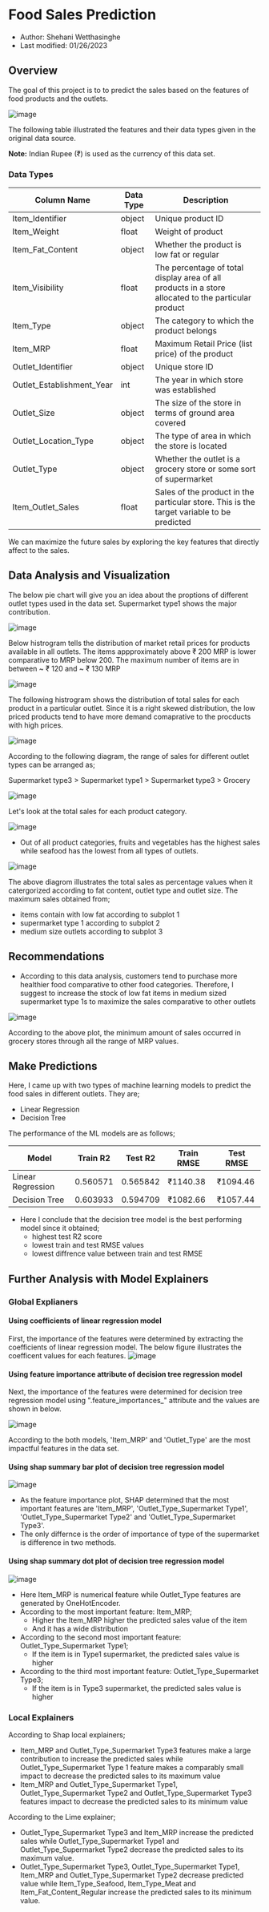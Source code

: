 # Food Sales Prediction
- Author: Shehani Wetthasinghe
- Last modified: 01/26/2023

## Overview

The goal of this project is to to predict the sales based on the features of food products and the outlets. 

![image](https://user-images.githubusercontent.com/50593017/197253997-5cbd5af0-3e9f-4d0c-a38c-acf7cce4a8f7.png)

The following table illustrated the features and their data types given in the original data source.

**Note:** Indian Rupee (₹) is used as the currency of this data set. 

### Data Types
| Column Name               | Data Type      | Description                                                                                           |
| -------------             | -------------  |-------------------------------------------------------------------------------------------------------|
| Item_Identifier           | object         | Unique product ID                                                                                     | 
| Item_Weight               | float          | Weight of product                                                                                     |
| Item_Fat_Content          | object         | Whether the product is low fat or regular                                                             |  
| Item_Visibility           | float          | The percentage of total display area of all products in a store allocated to the particular product   |
| Item_Type                 | object         | The category to which the product belongs                                                             |
| Item_MRP                  | float          | Maximum Retail Price (list price) of the product                                                      |
| Outlet_Identifier         | object         | Unique store ID                                                                                       | 
| Outlet_Establishment_Year | int            | The year in which store was established                                                               |
| Outlet_Size               | object         | The size of the store in terms of ground area covered                                                 |
| Outlet_Location_Type      | object         | The type of area in which the store is located                                                        |
| Outlet_Type               | object         | Whether the outlet is a grocery store or some sort of supermarket                                     |
| Item_Outlet_Sales         | float          | Sales of the product in the particular store. This is the target variable to be predicted             |

We can maximize the future sales by exploring the key features that directly affect to the sales.

## Data Analysis and Visualization
The below pie chart will give you an idea about the proptions of different outlet types used in the data set. Supermarket type1 shows the major contribution.

![image](https://user-images.githubusercontent.com/50593017/194176046-46d7a187-0ec4-41cb-a2bc-a9a31eb5e238.png)

Below histrogram tells the distribution of market retail prices for products available in all outlets. The items appproximately above ₹ 200 MRP is lower comparative to MRP below 200. The maximum number of items are in between ~ ₹ 120 and ~ ₹ 130 MRP

![image](https://user-images.githubusercontent.com/50593017/194176065-a71e04d2-6ccb-40d7-b88c-8904c01e15e7.png)

The following histrogram shows the distribution of total sales for each product in a particular outlet. Since it is a right skewed distribution, the low priced products tend to have more demand comaprative to the procducts with high prices.

![image](https://user-images.githubusercontent.com/50593017/194176077-23bf57be-ee91-45e8-b351-73aec1633ddd.png)

According to the following diagram, the range of sales for different outlet types can be arranged as;

Supermarket type3 > Supermarket type1 > Supermarket type3 > Grocery

![image](https://user-images.githubusercontent.com/50593017/194176127-48c02af3-5ff2-4e7f-ba3f-b32e1b455ca7.png)

Let's look at the total sales for each product category. 

![image](https://user-images.githubusercontent.com/50593017/194176181-b80af4dc-5587-436b-ae13-91237bc8390d.png)

- Out of all product categories, fruits and vegetables has the highest sales while seafood has the lowest from all types of outlets.


![image](https://user-images.githubusercontent.com/50593017/194176205-e1ac7dfd-5275-4872-9af7-6b2e443423a5.png)

The above diagrom illustrates the total sales as percentage values when it catergorized according to fat content, outlet type and outlet size. The maximum sales obtained from;

- items contain with low fat according to subplot 1
- supermarket type 1 according to subplot 2
- medium size outlets according to subplot 3

## Recommendations

- According to this data analysis, customers tend to purchase more healthier food comparative to other food categories. Therefore, I suggest to increase the stock of low fat items in medium sized supermarket type 1s to maximize the sales comparative to other outlets

![image](https://user-images.githubusercontent.com/50593017/194176232-0f6571e6-9c11-49a9-b8d0-2bb33f37ee70.png)

According to the above plot, the minimum amount of sales occurred in grocery stores through all the range of MRP values.

## Make Predictions
Here, I came up with two types of machine learning models to predict the food sales in different outlets. They are;

- Linear Regression
- Decision Tree 

The performance of the ML models are as follows;

|Model|Train R2|Test R2|Train RMSE|Test RMSE|
|---|---|---|---|---|
|Linear Regression|0\.560571|0\.565842|₹1140\.38|₹1094\.46|
|Decision Tree    |0\.603933|0\.594709|₹1082\.66|₹1057\.44|


- Here I conclude that the decision tree model is the best performing model since it obtained;
    - highest test R2 score
    - lowest train and test RMSE values
    - lowest diffrence value between train and test RMSE

## Further Analysis with Model Explainers

### Global Explianers 

#### Using coefficients of linear regression model
First, the importance of the features were determined by extracting the coefficients of linear regression model. The below figure illustrates the coefficent values for each features.
![image](Linear%20Regression%20Coeffiicents.png)

#### Using feature importance attribute of decision tree regression model
Next, the importance of the features were determined for decision tree regression model using ".feature_importances_" attribute and the values are shown in below.

![image](Decision%20Tree%20Regression%20Coeffiicents.png)

According  to the both models, 'Item_MRP' and 'Outlet_Type' are the most impactful features in the data set. 

#### Using shap summary bar plot of decision tree regression model
![image](dt_reg_shap_summaryplot.png)

- As the feature importance plot, SHAP determined that the most important features are 'Item_MRP', 'Outlet_Type_Supermarket Type1', 'Outlet_Type_Supermarket Type2' and 'Outlet_Type_Supermarket Type3'.
- The only differnce is the order of importance of type of the supermarket is difference in two methods.

#### Using shap summary dot plot of decision tree regression model
![image](dt_reg_shap_summaryplot_dot.png)
- Here Item_MRP is numerical feature while Outlet_Type features are generated by OneHotEncoder.
- According to the most important feature: Item_MRP;
    - Higher the Item_MRP higher the predicted sales value of the item
    - And it has a wide distribution
- According to the second most important feature: Outlet_Type_Supermarket Type1;   
    - If the item is in Type1 supermarket, the predicted sales value is higher
- According to the third most important feature: Outlet_Type_Supermarket Type3;   
    - If the item is in Type3 supermarket, the predicted sales value is higher 
    
### Local Explainers

According to Shap local explainers;
- Item_MRP and Outlet_Type_Supermarket Type3 features make a large contribution to increase the predicted sales while Outlet_Type_Supermarket Type 1 feature makes a comparably small impact to decrease the predicted sales to its maximum value
- Item_MRP and Outlet_Type_Supermarket Type1, Outlet_Type_Supermarket Type2 and Outlet_Type_Supermarket Type3 features impact to decrease the predicted sales to its minimum value

According to the Lime explainer;
- Outlet_Type_Supermarket Type3 and Item_MRP increase the predicted sales while Outlet_Type_Supermarket Type1 and Outlet_Type_Supermarket Type2 decrease the predicted sales to its maximum value. 
- Outlet_Type_Supermarket Type3, Outlet_Type_Supermarket Type1, Item_MRP and Outlet_Type_Supermarket Type2 decrease predicted value while Item_Type_Seafood, Item_Type_Meat and Item_Fat_Content_Regular increase the predicted sales to its minimum value.



